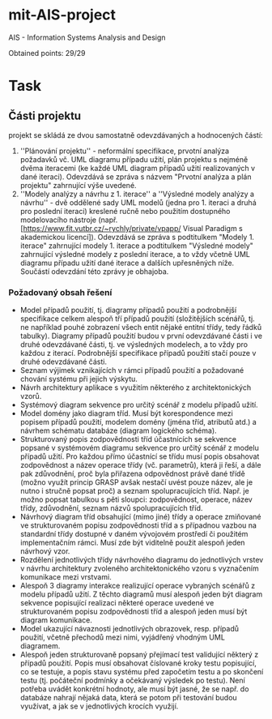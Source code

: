 # mit-AIS-project

AIS - Information Systems Analysis and Design

Obtained points:	29/29

# Task

## Části projektu

projekt se skládá ze dvou samostatně odevzdávaných a hodnocených částí:
1. ''Plánování projektu'' - neformální specifikace, prvotní analýza požadavků vč. UML diagramu případu užití, plán projektu s nejméně dvěma iteracemi (ke každé UML diagram případů užití realizovaných v dané iteraci). Odevzdává se zpráva s názvem "Prvotní analýza a plán projektu" zahrnující výše uvedené.
2. ''Modely analýzy a návrhu z 1. iterace'' a ''Výsledné modely analýzy a návrhu'' - dvě oddělené sady UML modelů (jedna pro 1. iteraci a druhá pro poslední iteraci) kreslené ručně nebo použitím dostupného modelovacího nástroje (např. [https://www.fit.vutbr.cz/~rychly/private/vpapp/ Visual Paradigm s akademickou licencí]). Odevzdává se zpráva s podtitulkem "Modely 1. iterace" zahrnující modely 1. iterace a podtitulkem "Výsledné modely" zahrnující výsledné modely z poslední iterace, a to vždy včetně UML diagramu případu užití dané iterace a dalších upřesněných níže. Součástí odevzdání této zprávy je obhajoba.

### Požadovaný obsah řešení

- Model případů použití, tj. diagramy případů použití a podrobnější specifikace celkem alespoň tří případů použití (složitějších scénářů, tj. ne například pouhé zobrazení všech entit nějaké entitní třídy, tedy řádků tabulky). Diagramy případů použití budou v první odevzdávané části i ve druhé odevzdávané části, tj. ve výsledných modelech, a to vždy pro každou z iterací. Podrobnější specifikace případů použití stačí pouze v druhé odevzdávané části.
- Seznam výjimek vznikajících v rámci případů použití a požadované chování systému při jejich výskytu.
- Návrh architektury aplikace s využitím některého z architektonických vzorů.
- Systémový diagram sekvence pro určitý scénář z modelu případů užití.
- Model domény jako diagram tříd. Musí být korespondence mezi popisem případů použití, modelem domény (jména tříd, atributů atd.) a návrhem schématu databáze (diagram logického schéma).
- Strukturovaný popis zodpovědnosti tříd účastnících se sekvence popsané v systémovém diagramu sekvence pro určitý scénář z modelu případů užití. Pro každou přímo účastnící se třídu musí popis obsahovat zodpovědnost a název operace třídy (vč. parametrů), která ji řeší, a dále pak zdůvodnění, proč byla přiřazena odpovědnost právě dané třídě (možno využít princip GRASP avšak nestačí uvést pouze název, ale je nutno i stručně popsat proč) a seznam spolupracujících tříd. Např. je možno popsat tabulkou s pěti sloupci: zodpovědnost, operace, název třídy, zdůvodnění, seznam názvů spolupracujících tříd.
- Návrhový diagram tříd obsahující (mimo jiné) třídy a operace zmiňované ve strukturovaném popisu zodpovědnosti tříd a s případnou vazbou na standardní třídy dostupné v daném vývojovém prostředí či použitém implementačním rámci. Musí zde být viditelně použit alespoň jeden návrhový vzor.
- Rozdělení jednotlivých třídy návrhového diagramu do jednotlivých vrstev v návrhu architektury zvoleného architektonického vzoru s vyznačením komunikace mezi vrstvami.
- Alespoň 3 diagramy interakce realizující operace vybraných scénářů z modelu případů užití. Z těchto diagramů musí alespoň jeden být diagram sekvence popisující realizaci některé operace uvedené ve strukturovaném popisu zodpovědnosti tříd a alespoň jeden musí být diagram komunikace.
- Model ukazující návaznosti jednotlivých obrazovek, resp. případů použití, včetně přechodů mezi nimi, vyjádřený vhodným UML diagramem.
- Alespoň jeden strukturovaně popsaný přejímací test validující některý z případů použití. Popis musí obsahovat číslované kroky testu popisující, co se testuje, a popis stavu systému před započetím testu a po skončení testu (tj. počáteční podmínky a očekávaný výsledek po testu). Není potřeba uvádět konkrétní hodnoty, ale musí být jasné, že se např. do databáze nahrají nějaká data, která se potom při testování budou využívat, a jak se v jednotlivých krocích využijí.
